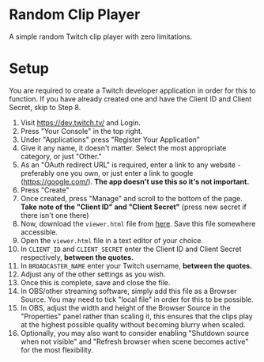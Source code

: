 # Random Clip Player
A simple random Twitch clip player with zero limitations.

# Setup
You are required to create a Twitch developer application in order for this to function.
If you have already created one and have the Client ID and Client Secret, skip to Step 8.

1. Visit https://dev.twitch.tv/ and Login.
2. Press "Your Console" in the top right.
3. Under "Applications" press "Register Your Application"
4. Give it any name, it doesn't matter. Select the most appropriate category, or just "Other."
5. As an "OAuth redirect URL" is required, enter a link to any website - preferably one you own, or just enter a link to google (https://google.com/). **The app doesn't use this so it's not important.**
6. Press "Create"
7. Once created, press "Manage" and scroll to the bottom of the page. **Take note of the "Client ID" and "Client Secret"** (press new secret if there isn't one there)
8. Now, download the `viewer.html` file from [here](https://github.com/ShaderWave/RandomClipPlayer/releases/tag/v1.1). Save this file somewhere accessible.
9. Open the `viewer.html` file in a text editor of your choice.
10. In `CLIENT_ID` and `CLIENT_SECRET` enter the Client ID and Client Secret respectively, **between the quotes.**
11. In `BROADCASTER_NAME` enter your Twitch username, **between the quotes.**
12. Adjust any of the other settings as you wish.
13. Once this is complete, save and close the file.
14. In OBS/other streaming software, simply add this file as a Browser Source. You may need to tick "local file" in order for this to be possible.
15. In OBS, adjust the width and height of the Browser Source in the "Properties" panel rather than scaling it, this ensures that the clips play at the highest possible quality without becoming blurry when scaled.
16. Optionally, you may also want to consider enabling "Shutdown source when not visible" and "Refresh browser when scene becomes active" for the most flexibility.
